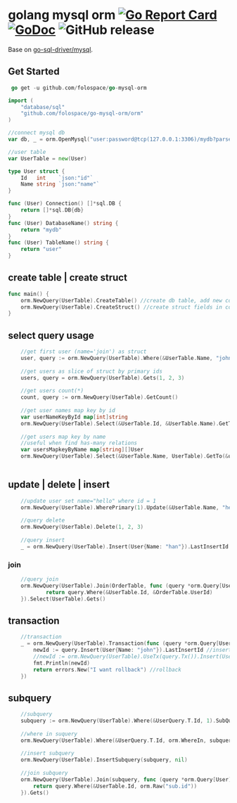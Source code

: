 # golang mysql orm [![Go Report Card](https://goreportcard.com/badge/github.com/beatlabs/harvester)](https://goreportcard.com/report/github.com/folospace/go-mysql-orm) [![GoDoc](https://godoc.org/github.com/folospace/go-mysql-orm?status.svg)](https://godoc.org/github.com/folospace/go-mysql-orm) ![GitHub release](https://img.shields.io/github/v/release/folospace/go-mysql-orm.svg)

Base on [go-sql-driver/mysql](https://github.com/go-sql-driver/mysql).

## Get Started
```go
 go get -u github.com/folospace/go-mysql-orm
```
```go
import (
    "database/sql"
    "github.com/folospace/go-mysql-orm/orm"
)

//connect mysql db
var db, _ = orm.OpenMysql("user:password@tcp(127.0.0.1:3306)/mydb?parseTime=true&charset=utf8mb4&loc=Asia%2FShanghai")

//user table
var UserTable = new(User)

type User struct {
    Id   int    `json:"id"`
    Name string `json:"name"`
}

func (User) Connection() []*sql.DB {
    return []*sql.DB{db}
}
func (User) DatabaseName() string {
    return "mydb"
}
func (User) TableName() string {
    return "user"
}
```

## create table | create struct 

```go
func main() {
    orm.NewQuery(UserTable).CreateTable() //create db table, add new columns if table already exist.
    orm.NewQuery(UserTable).CreateStruct() //create struct fields in code
}        
```

## select query usage

```go
    //get first user (name='join') as struct
    user, query := orm.NewQuery(UserTable).Where(&UserTable.Name, "john").Get()
    
    //get users as slice of struct by primary ids
    users, query = orm.NewQuery(UserTable).Gets(1, 2, 3)
    
    //get users count(*)
    count, query := orm.NewQuery(UserTable).GetCount()
    
    //get user names map key by id
    var userNameKeyById map[int]string
    orm.NewQuery(UserTable).Select(&UserTable.Id, &UserTable.Name).GetTo(&userNameKeyById)
    
    //get users map key by name
    //useful when find has-many relations
    var usersMapkeyByName map[string][]User
    orm.NewQuery(UserTable).Select(&UserTable.Name, UserTable).GetTo(&usersMapkeyByName)
    
```

## update | delete | insert

```go
    //update user set name="hello" where id = 1
    orm.NewQuery(UserTable).WherePrimary(1).Update(&UserTable.Name, "hello")
    
    //query delete
    orm.NewQuery(UserTable).Delete(1, 2, 3)
    
    //query insert
    _ = orm.NewQuery(UserTable).Insert(User{Name: "han"}).LastInsertId //insert one row and get id

```

### join

```go
    //query join 
    orm.NewQuery(UserTable).Join(OrderTable, func (query *orm.Query[User]) *orm.Query[User] {
            return query.Where(&UserTable.Id, &OrderTable.UserId)
    }).Select(UserTable).Gets()
```

## transaction

```go
    //transaction
    _ = orm.NewQuery(UserTable).Transaction(func (query *orm.Query[User]) error {
        newId := query.Insert(User{Name: "john"}).LastInsertId //insert
        //newId := orm.NewQuery(UserTable).UseTx(query.Tx()).Insert(User{Name: "john"}).LastInsertId
        fmt.Println(newId)
        return errors.New("I want rollback") //rollback
    })
```

## subquery

```go
    //subquery
    subquery := orm.NewQuery(UserTable).Where(&UserQuery.T.Id, 1).SubQuery()
    
    //where in suquery
    orm.NewQuery(UserTable).Where(&UserQuery.T.Id, orm.WhereIn, subquery).Gets()
    
    //insert subquery
    orm.NewQuery(UserTable).InsertSubquery(subquery, nil)
    
    //join subquery
    orm.NewQuery(UserTable).Join(subquery, func (query *orm.Query[User]) *orm.Query[User] {
        return query.Where(&UserTable.Id, orm.Raw("sub.id"))
    }).Gets()
    
```